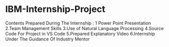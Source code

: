 # IBM-Internship-Project
Contents Prepared During The Internship :
1 Power Point Presentation
   2.Team Management Skills
                                         3.Use of Natural Language Processing
                                         4.Source Code For Project in VS Code
                                         5.Prepared Explanatory Video
                                         6.Internship Under The Guidance Of Industry Mentor
                                         
                                         
                                        

                        

